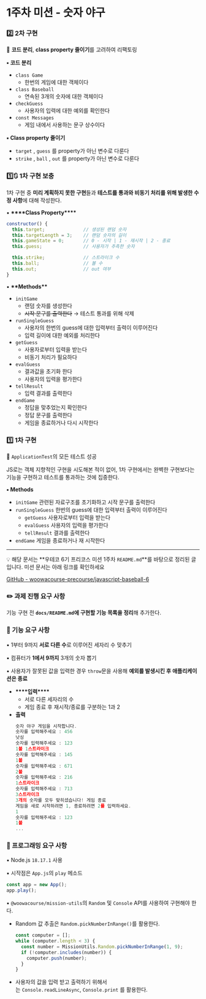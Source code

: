 # 1주차 미션 - 숫자 야구

### 2️⃣ 2차 구현

<aside>

🎯 **코드 분리**, **class property 줄이기**를 고려하여 리팩토링

</aside>

**▪️ 코드 분리**

- `class Game`
  - 한번의 게임에 대한 객체이다
- `class Baseball`
  - 연속된 3개의 숫자에 대한 객체이다
- `checkGuess`
  - 사용자의 입력에 대한 예외를 확인한다
- `const Messages`
  - 게임 내에서 사용하는 문구 상수이다

**▪️ Class property 줄이기**

- `target` , `guess` 를 property가 아닌 변수로 다룬다
- `strike` , `ball` , `out` 를 property가 아닌 변수로 다룬다

### 1️⃣🔃 1차 구현 보충

1차 구현 중 **미리 계획하지 못한 구현**들과 **테스트를 통과와 비동기 처리를 위해 발생한 수정 사항**에 대해 작성한다.

▪️ ************\*\*\*\*************Class Property************\*\*\*\*************

```jsx
constructor() {
  this.target;              // 생성된 랜덤 숫자
  this.targetLength = 3;    // 랜덤 숫자의 길이
  this.gameState = 0;       // 0 - 시작 | 1 - 재시작 | 2 - 종료
  this.guess;               // 사용자가 추측한 숫자

  this.strike;              // 스트라이크 수
  this.ball;                // 볼 수
  this.out;                 // out 여부
}
```

▪️ ******\*\*******Methods******\*\*******

- `initGame`
  - 랜덤 숫자를 생성한다
  - ~~시작 문구를 출력한다~~ → 테스트 통과를 위해 삭제
- `runSingleGuess`
  - 사용자의 한번의 guess에 대한 입력부터 출력이 이루어진다
  - 입력 길이에 대한 예외를 처리한다
- `getGuess`
  - 사용자로부터 입력을 받는다
  - 비동기 처리가 필요하다
- `evalGuess`
  - 결과값을 초기화 한다
  - 사용자의 입력을 평가한다
- `tellResult`
  - 입력 결과를 출력한다
- `endGame`
  - 정답을 맞추었는지 확인한다
  - 정답 문구를 출력한다
  - 게임을 종료하거나 다시 시작한다

### 1️⃣ 1차 구현

<aside>

🎯 `ApplicationTest`의 모든 테스트 성공

</aside>

JS로는 객체 지향적인 구현을 시도해본 적이 없어, 1차 구현에서는 완벽한 구현보다는 기능을 구현하고 테스트를 통과하는 것에 집중한다.

**▪️ Methods**

- `initGame`
  관련된 자료구조를 초기화하고 시작 문구를 출력한다
- `runSingleGuess`
  한번의 guess에 대한 입력부터 출력이 이루어진다
  - `getGuess`
    사용자로부터 입력을 받는다
  - `evalGuess`
    사용자의 입력을 평가한다
  - `tellResult`
    결과를 출력한다
- `endGame`
  게임을 종료하거나 재 시작한다

---

<aside>

💡 해당 문서는 **우테코 6기 프리코스 미션 1주차 `README.md`**를 바탕으로 정리된 글입니다. 미션 문서는 아래 링크를 확인하세요

</aside>

[GitHub - woowacourse-precourse/javascript-baseball-6](https://github.com/woowacourse-precourse/javascript-baseball-6)

### ✏️ 과제 진행 요구 사항

기능 구현 전 **`docs/README.md`에 구현할 기능 목록을 정리**해 추가한다.

### 🚀 기능 요구 사항

▪️ 1부터 9까지 **서로 다른 수**로 이루어진 세자리 수 맞추기

▪️ 컴퓨터가 **1에서 9까지** 3개의 숫자 뽑기

▪️ 사용자가 잘못된 값을 입력한 경우 `throw`문을 사용해 **예외를 발생시킨 후 애플리케이션은 종료**

- **\*\*\*\***입력**\*\*\*\***
  - 서로 다른 세자리의 수
  - 게임 종료 후 재시작/종료를 구분하는 1과 2
- **출력**
  ```jsx
  숫자 야구 게임을 시작합니다.
  숫자를 입력해주세요 : 456
  낫싱
  숫자를 입력해주세요 : 123
  1볼 1스트라이크
  숫자를 입력해주세요 : 145
  1볼
  숫자를 입력해주세요 : 671
  2볼
  숫자를 입력해주세요 : 216
  1스트라이크
  숫자를 입력해주세요 : 713
  3스트라이크
  3개의 숫자를 모두 맞히셨습니다! 게임 종료
  게임을 새로 시작하려면 1, 종료하려면 2를 입력하세요.
  1
  숫자를 입력해주세요 : 123
  1볼
  ...
  ```

### 🎯 프로그래밍 요구 사항

▪️ Node.js `18.17.1` 사용

▪️ 시작점은 `App.js`의 `play` 메소드

```jsx
const app = new App();
app.play();
```

▪️ `@woowacourse/mission-utils`의 `Random` 및 `Console` API를 사용하여 구현해야 한다.

- Random 값 추출은 `Random.pickNumberInRange()`를 활용한다.

  ```jsx
  const computer = [];
  while (computer.length < 3) {
    const number = MissionUtils.Random.pickNumberInRange(1, 9);
    if (!computer.includes(number)) {
      computer.push(number);
    }
  }
  ```

- 사용자의 값을 입력 받고 출력하기 위해서는 `Console.readLineAsync`, `Console.print` 를 활용한다.
